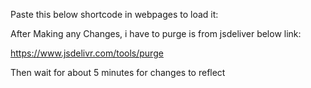 Paste this below shortcode in webpages to load it:

<div id="sainik-school-widget"></div>
<script src="https://cdn.jsdelivr.net/gh/satyamalok/age_calculator_2@refs/heads/main/calculator.js"></script>


After Making any Changes, i have to purge is from jsdeliver below link:

https://www.jsdelivr.com/tools/purge


Then wait for about 5 minutes for changes to reflect

